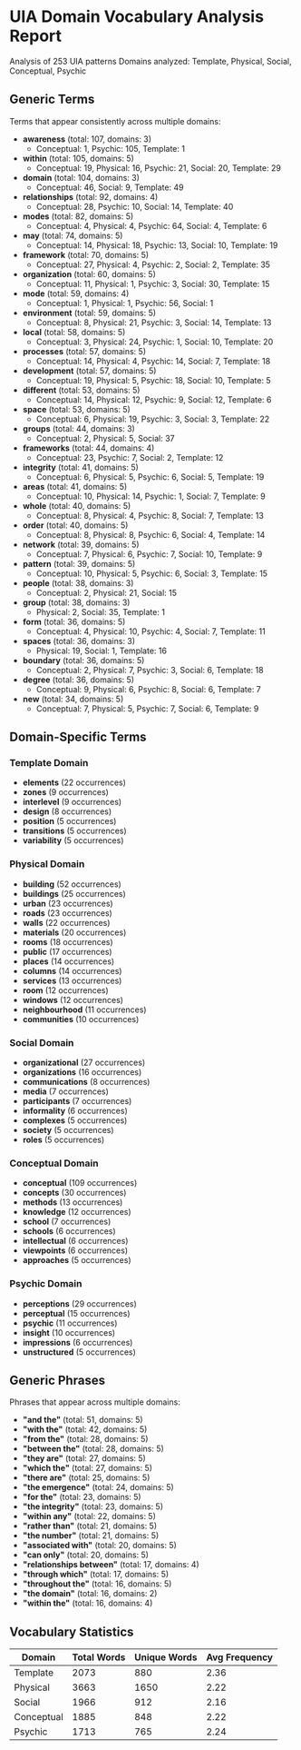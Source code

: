 # UIA Domain Vocabulary Analysis Report

Analysis of 253 UIA patterns
Domains analyzed: Template, Physical, Social, Conceptual, Psychic

## Generic Terms

Terms that appear consistently across multiple domains:

- **awareness** (total: 107, domains: 3)
  - Conceptual: 1, Psychic: 105, Template: 1
- **within** (total: 105, domains: 5)
  - Conceptual: 19, Physical: 16, Psychic: 21, Social: 20, Template: 29
- **domain** (total: 104, domains: 3)
  - Conceptual: 46, Social: 9, Template: 49
- **relationships** (total: 92, domains: 4)
  - Conceptual: 28, Psychic: 10, Social: 14, Template: 40
- **modes** (total: 82, domains: 5)
  - Conceptual: 4, Physical: 4, Psychic: 64, Social: 4, Template: 6
- **may** (total: 74, domains: 5)
  - Conceptual: 14, Physical: 18, Psychic: 13, Social: 10, Template: 19
- **framework** (total: 70, domains: 5)
  - Conceptual: 27, Physical: 4, Psychic: 2, Social: 2, Template: 35
- **organization** (total: 60, domains: 5)
  - Conceptual: 11, Physical: 1, Psychic: 3, Social: 30, Template: 15
- **mode** (total: 59, domains: 4)
  - Conceptual: 1, Physical: 1, Psychic: 56, Social: 1
- **environment** (total: 59, domains: 5)
  - Conceptual: 8, Physical: 21, Psychic: 3, Social: 14, Template: 13
- **local** (total: 58, domains: 5)
  - Conceptual: 3, Physical: 24, Psychic: 1, Social: 10, Template: 20
- **processes** (total: 57, domains: 5)
  - Conceptual: 14, Physical: 4, Psychic: 14, Social: 7, Template: 18
- **development** (total: 57, domains: 5)
  - Conceptual: 19, Physical: 5, Psychic: 18, Social: 10, Template: 5
- **different** (total: 53, domains: 5)
  - Conceptual: 14, Physical: 12, Psychic: 9, Social: 12, Template: 6
- **space** (total: 53, domains: 5)
  - Conceptual: 6, Physical: 19, Psychic: 3, Social: 3, Template: 22
- **groups** (total: 44, domains: 3)
  - Conceptual: 2, Physical: 5, Social: 37
- **frameworks** (total: 44, domains: 4)
  - Conceptual: 23, Psychic: 7, Social: 2, Template: 12
- **integrity** (total: 41, domains: 5)
  - Conceptual: 6, Physical: 5, Psychic: 6, Social: 5, Template: 19
- **areas** (total: 41, domains: 5)
  - Conceptual: 10, Physical: 14, Psychic: 1, Social: 7, Template: 9
- **whole** (total: 40, domains: 5)
  - Conceptual: 8, Physical: 4, Psychic: 8, Social: 7, Template: 13
- **order** (total: 40, domains: 5)
  - Conceptual: 8, Physical: 8, Psychic: 6, Social: 4, Template: 14
- **network** (total: 39, domains: 5)
  - Conceptual: 7, Physical: 6, Psychic: 7, Social: 10, Template: 9
- **pattern** (total: 39, domains: 5)
  - Conceptual: 10, Physical: 5, Psychic: 6, Social: 3, Template: 15
- **people** (total: 38, domains: 3)
  - Conceptual: 2, Physical: 21, Social: 15
- **group** (total: 38, domains: 3)
  - Physical: 2, Social: 35, Template: 1
- **form** (total: 36, domains: 5)
  - Conceptual: 4, Physical: 10, Psychic: 4, Social: 7, Template: 11
- **spaces** (total: 36, domains: 3)
  - Physical: 19, Social: 1, Template: 16
- **boundary** (total: 36, domains: 5)
  - Conceptual: 2, Physical: 7, Psychic: 3, Social: 6, Template: 18
- **degree** (total: 36, domains: 5)
  - Conceptual: 9, Physical: 6, Psychic: 8, Social: 6, Template: 7
- **new** (total: 34, domains: 5)
  - Conceptual: 7, Physical: 5, Psychic: 7, Social: 6, Template: 9

## Domain-Specific Terms

### Template Domain

- **elements** (22 occurrences)
- **zones** (9 occurrences)
- **interlevel** (9 occurrences)
- **design** (8 occurrences)
- **position** (5 occurrences)
- **transitions** (5 occurrences)
- **variability** (5 occurrences)
### Physical Domain

- **building** (52 occurrences)
- **buildings** (25 occurrences)
- **urban** (23 occurrences)
- **roads** (23 occurrences)
- **walls** (22 occurrences)
- **materials** (20 occurrences)
- **rooms** (18 occurrences)
- **public** (17 occurrences)
- **places** (14 occurrences)
- **columns** (14 occurrences)
- **services** (13 occurrences)
- **room** (12 occurrences)
- **windows** (12 occurrences)
- **neighbourhood** (11 occurrences)
- **communities** (10 occurrences)
### Social Domain

- **organizational** (27 occurrences)
- **organizations** (16 occurrences)
- **communications** (8 occurrences)
- **media** (7 occurrences)
- **participants** (7 occurrences)
- **informality** (6 occurrences)
- **complexes** (5 occurrences)
- **society** (5 occurrences)
- **roles** (5 occurrences)
### Conceptual Domain

- **conceptual** (109 occurrences)
- **concepts** (30 occurrences)
- **methods** (13 occurrences)
- **knowledge** (12 occurrences)
- **school** (7 occurrences)
- **schools** (6 occurrences)
- **intellectual** (6 occurrences)
- **viewpoints** (6 occurrences)
- **approaches** (5 occurrences)
### Psychic Domain

- **perceptions** (29 occurrences)
- **perceptual** (15 occurrences)
- **psychic** (11 occurrences)
- **insight** (10 occurrences)
- **impressions** (6 occurrences)
- **unstructured** (5 occurrences)

## Generic Phrases

Phrases that appear across multiple domains:

- **"and the"** (total: 51, domains: 5)
- **"with the"** (total: 42, domains: 5)
- **"from the"** (total: 28, domains: 5)
- **"between the"** (total: 28, domains: 5)
- **"they are"** (total: 27, domains: 5)
- **"which the"** (total: 27, domains: 5)
- **"there are"** (total: 25, domains: 5)
- **"the emergence"** (total: 24, domains: 5)
- **"for the"** (total: 23, domains: 5)
- **"the integrity"** (total: 23, domains: 5)
- **"within any"** (total: 22, domains: 5)
- **"rather than"** (total: 21, domains: 5)
- **"the number"** (total: 21, domains: 5)
- **"associated with"** (total: 20, domains: 5)
- **"can only"** (total: 20, domains: 5)
- **"relationships between"** (total: 17, domains: 4)
- **"through which"** (total: 17, domains: 5)
- **"throughout the"** (total: 16, domains: 5)
- **"the domain"** (total: 16, domains: 2)
- **"within the"** (total: 16, domains: 4)

## Vocabulary Statistics

| Domain | Total Words | Unique Words | Avg Frequency |
|--------|-------------|--------------|---------------|
| Template | 2073 | 880 | 2.36 |
| Physical | 3663 | 1650 | 2.22 |
| Social | 1966 | 912 | 2.16 |
| Conceptual | 1885 | 848 | 2.22 |
| Psychic | 1713 | 765 | 2.24 |

